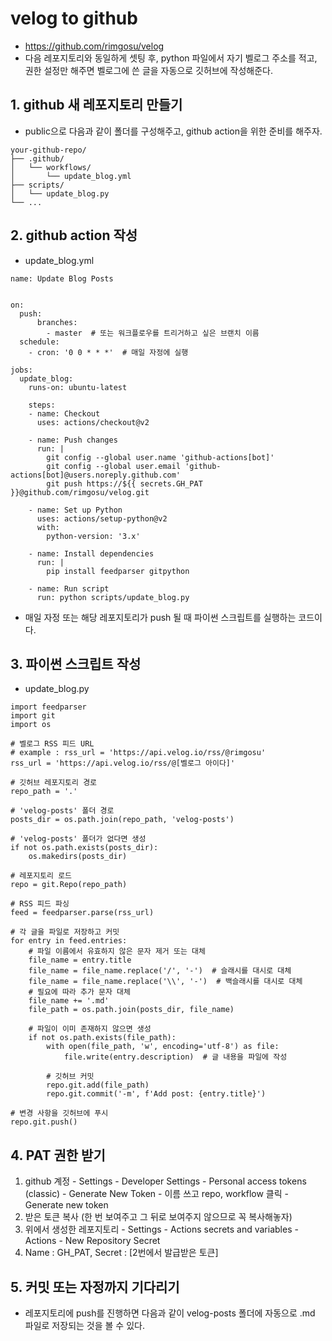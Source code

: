 # velog to github
- https://github.com/rimgosu/velog
- 다음 레포지토리와 동일하게 셋팅 후, python 파일에서 자기 벨로그 주소를 적고, 권한 설정만 해주면 벨로그에 쓴 글을 자동으로 깃허브에 작성해준다.

## 1. github 새 레포지토리 만들기
- public으로 다음과 같이 폴더를 구성해주고, github action을 위한 준비를 해주자.
```
your-github-repo/
├── .github/
│   └── workflows/
│       └── update_blog.yml
├── scripts/
│   └── update_blog.py
└── ...
```

## 2. github action 작성
- update_blog.yml
```
name: Update Blog Posts
  

on:
  push:
      branches:
        - master  # 또는 워크플로우를 트리거하고 싶은 브랜치 이름
  schedule:
    - cron: '0 0 * * *'  # 매일 자정에 실행

jobs:
  update_blog:
    runs-on: ubuntu-latest

    steps:
    - name: Checkout
      uses: actions/checkout@v2

    - name: Push changes
      run: |
        git config --global user.name 'github-actions[bot]'
        git config --global user.email 'github-actions[bot]@users.noreply.github.com'
        git push https://${{ secrets.GH_PAT }}@github.com/rimgosu/velog.git

    - name: Set up Python
      uses: actions/setup-python@v2
      with:
        python-version: '3.x'

    - name: Install dependencies
      run: |
        pip install feedparser gitpython

    - name: Run script
      run: python scripts/update_blog.py
```
- 매일 자정 또는 해당 레포지토리가 push 될 때 파이썬 스크립트를 실행하는 코드이다.

## 3. 파이썬 스크립트 작성
- update_blog.py
```
import feedparser
import git
import os

# 벨로그 RSS 피드 URL
# example : rss_url = 'https://api.velog.io/rss/@rimgosu'
rss_url = 'https://api.velog.io/rss/@[벨로그 아이다]'

# 깃허브 레포지토리 경로
repo_path = '.'

# 'velog-posts' 폴더 경로
posts_dir = os.path.join(repo_path, 'velog-posts')

# 'velog-posts' 폴더가 없다면 생성
if not os.path.exists(posts_dir):
    os.makedirs(posts_dir)

# 레포지토리 로드
repo = git.Repo(repo_path)

# RSS 피드 파싱
feed = feedparser.parse(rss_url)

# 각 글을 파일로 저장하고 커밋
for entry in feed.entries:
    # 파일 이름에서 유효하지 않은 문자 제거 또는 대체
    file_name = entry.title
    file_name = file_name.replace('/', '-')  # 슬래시를 대시로 대체
    file_name = file_name.replace('\\', '-')  # 백슬래시를 대시로 대체
    # 필요에 따라 추가 문자 대체
    file_name += '.md'
    file_path = os.path.join(posts_dir, file_name)

    # 파일이 이미 존재하지 않으면 생성
    if not os.path.exists(file_path):
        with open(file_path, 'w', encoding='utf-8') as file:
            file.write(entry.description)  # 글 내용을 파일에 작성

        # 깃허브 커밋
        repo.git.add(file_path)
        repo.git.commit('-m', f'Add post: {entry.title}')

# 변경 사항을 깃허브에 푸시
repo.git.push()
```

## 4. PAT 권한 받기
1. github 계정 - Settings - Developer Settings - Personal access tokens (classic) - Generate New Token - 이름 쓰고 repo, workflow 클릭 - Generate new token
2. 받은 토큰 복사 (한 번 보여주고 그 뒤로 보여주지 않으므로 꼭 복사해놓자)
3. 위에서 생성한 레포지토리 - Settings - Actions secrets and variables - Actions - New Repository Secret
4. Name : GH_PAT, Secret : [2번에서 발급받은 토큰]

## 5. 커밋 또는 자정까지 기다리기
- 레포지토리에 push를 진행하면 다음과 같이 velog-posts 폴더에 자동으로 .md 파일로 저장되는 것을 볼 수 있다.
